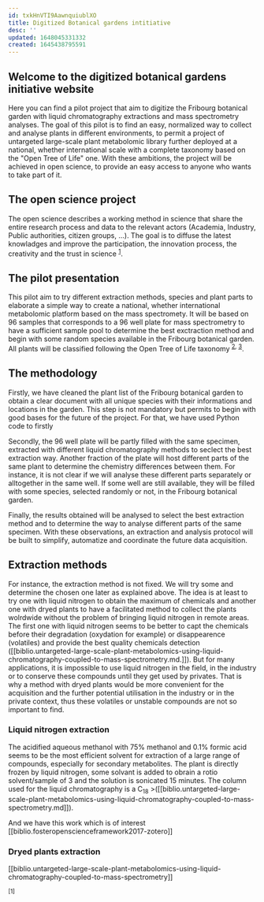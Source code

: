 ```yaml
---
id: txkHnVTI9AawnquiublXO
title: Digitized Botanical gardens intitiative
desc: ''
updated: 1648045331332
created: 1645438795591
---
```

## Welcome to the digitized botanical gardens initiative website

Here you can find a pilot project that aim to digitize the Fribourg botanical garden with liquid chromatography extractions and mass spectrometry analyses. The goal of this pilot is to find an easy, normalized way to collect and analyse plants in different environments, to permit a project of untargeted large-scale plant metabolomic library further deployed at a national, whether international scale with a complete taxonomy based on the "Open Tree of Life" one. With these ambitions, the project will be achieved in open science, to provide an easy access to anyone who wants to take part of it.

## The open science project

The open science describes a working method in science that share the entire research process and data to the relevant actors (Academia, Industry, Public authorities, citizen groups, ...). The goal is to diffuse the latest knowladges and improve the participation, the innovation process, the creativity and the trust in science <sup>[1](https://digitized-botanical-gardens-initiative.github.io/dendron-dbgi/notes/tanihptwdy0ilt6ip1zfv99/)</sup>.

## The pilot presentation

This pilot aim to try different extraction methods, species and plant parts to elaborate a simple way to create a national, whether international metabolomic platform based on the mass spectromety. It will be based on 96 samples that corresponds to a 96 well plate for mass spectrometry to have a sufficient sample pool to determine the best exctraction method and begin with some random species available in the Fribourg botanical garden. All plants will be classified following the Open Tree of Life taxonomy <sup>[2](https://digitized-botanical-gardens-initiative.github.io/dendron-dbgi/notes/phlzm2bqhtnouhsvyijcffk/), [3](https://digitized-botanical-gardens-initiative.github.io/dendron-dbgi/notes/xbmwlxunh2po31yces4a5pp/)</sup>.

## The methodology

Firstly, we have cleaned the plant list of the Fribourg botanical garden to obtain a clear document with all unique species with their informations and locations in the garden. This step is not mandatory but permits to begin with good bases for the future of the project. For that, we have used Python code to firstly

Secondly, the 96 well plate will be partly filled with the same specimen, extracted with different liquid chromatography methods to seclect the best extraction way. Another fraction of the plate will host different parts of the same plant to determine the chemistry differences between them. For instance, it is not clear if we will analyse these different parts separately or alltogether in the same well. If some well are still available, they will be filled with some species, selected randomly or not, in the Fribourg botanical garden.

Finally, the results obtained will be analysed to select the best extraction method and to determine the way to analyse different parts of the same specimen. With these observations, an extraction and analysis protocol will be built to simplify, automatize and coordinate the future data acquisition.

## Extraction methods

For instance, the extraction method is not fixed. We will try some and determine the chosen one later as explained above. The idea is at least to try one with liquid nitrogen to obtain the maximum of chemicals and another one with dryed plants to have a facilitated method to collect the plants wolrdwide without the problem of bringing liquid nitrogen in remote areas. The first one with liquid nitrogen seems to be better to capt the chemicals before their degradation (oxydation for example) or disappearence (volatiles) and provide the best quality chemicals detection ([[biblio.untargeted-large-scale-plant-metabolomics-using-liquid-chromatography-coupled-to-mass-spectrometry.md.]]). But for many applications, it is impossible to use liquid nitrogen in the field, in the industry or to conserve these compounds until they get used by privates. That is why a method with dryed plants would be more convenient for the acquisition and the further potential utilisation in the industry or in the private context, thus these volatiles or unstable compounds are not so important to find.

### Liquid nitrogen extraction

The acidified aqueous methanol with 75% methanol and 0.1% formic acid seems to be the most efficient solvent for extraction of a large range of compounds, especially for secondary metabolites. The plant is directly frozen by liquid nitrogen, some solvant is added to obrain a rotio solvent/sample of 3 and the solution is sonicated 15 minutes. The column used for the liquid chromatography is a C<sub>18</sub> >([[biblio.untargeted-large-scale-plant-metabolomics-using-liquid-chromatography-coupled-to-mass-spectrometry.md]]). 

And we have this work which is of interest [[biblio.fosteropenscienceframework2017-zotero]]
### Dryed plants extraction
[[biblio.untargeted-large-scale-plant-metabolomics-using-liquid-chromatography-coupled-to-mass-spectrometry]]



<sub>[1]</sub>
